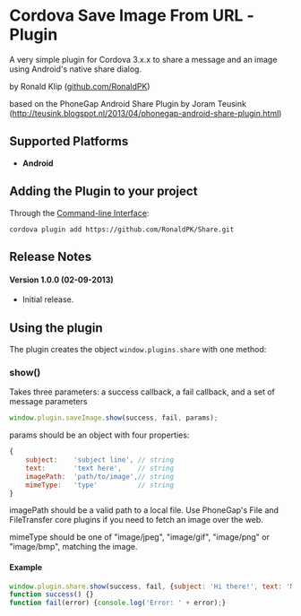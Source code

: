 Cordova Save Image From URL -Plugin
====================

A very simple plugin for Cordova 3.x.x to share a message and an image using Android's native share dialog.

by Ronald Klip ([github.com/RonaldPK](https://github.com/RonaldPK))

based on the PhoneGap Android Share Plugin by Joram Teusink (http://teusink.blogspot.nl/2013/04/phonegap-android-share-plugin.html)

## Supported Platforms ##
- **Android**

## Adding the Plugin to your project ##
Through the [Command-line Interface](http://cordova.apache.org/docs/en/3.0.0/guide_cli_index.md.html#The%20Command-line%20Interface):
```
cordova plugin add https://github.com/RonaldPK/Share.git
```

## Release Notes ##
#### Version 1.0.0 (02-09-2013) ####
- Initial release.

## Using the plugin ##
The plugin creates the object ```window.plugins.share``` with one method:

### show() ###
Takes three parameters: a success callback, a fail callback, and a set of message parameters
```javascript
window.plugin.saveImage.show(success, fail, params);
```

params should be an object with four properties:
```javascript
{
	subject:	'subject line', // string
	text:		'text here',    // string
	imagePath: 	'path/to/image',// string
	mimeType:	'type'          // string
}
```

imagePath should be a valid path to a local file. Use PhoneGap's File and FileTransfer core plugins if you need to fetch an image over the web.

mimeType should be one of "image/jpeg", "image/gif", "image/png" or "image/bmp", matching the image.

####  Example ####
```javascript
window.plugin.share.show(success, fail, {subject: 'Hi there!', text: 'Main message here', imagePath: '/storage/sdcard0/myApp/picture.jpg', 'image/jpeg'});
function success() {}
function fail(error) {console.log('Error: ' + error);}

```
